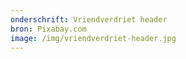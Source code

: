 ```yaml
---
onderschrift: Vriendverdriet header
bron: Pixabay.com
image: /img/vriendverdriet-header.jpg
---
```

